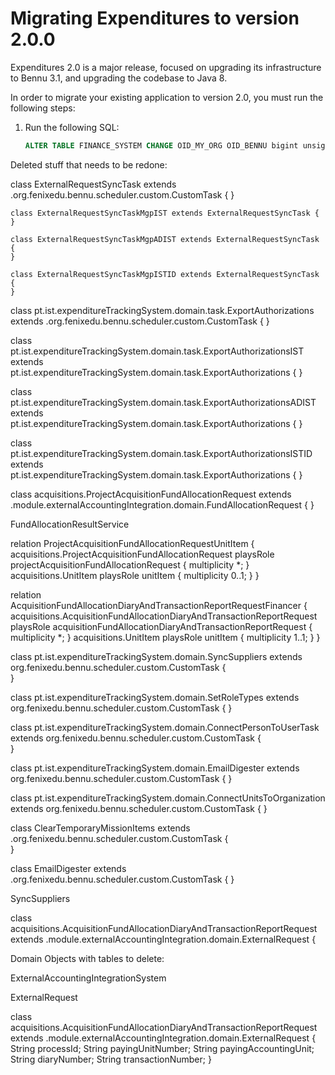 # Migrating Expenditures to version 2.0.0

Expenditures 2.0 is a major release, focused on upgrading its infrastructure to Bennu 3.1, and upgrading the codebase to Java 8.

In order to migrate your existing application to version 2.0, you must run the following steps:

1. Run the following SQL:

	```sql
	ALTER TABLE FINANCE_SYSTEM CHANGE OID_MY_ORG OID_BENNU bigint unsigned;
	```



Deleted stuff that needs to be redone:

class ExternalRequestSyncTask extends .org.fenixedu.bennu.scheduler.custom.CustomTask {
}

	class ExternalRequestSyncTaskMgpIST extends ExternalRequestSyncTask {
	}

	class ExternalRequestSyncTaskMgpADIST extends ExternalRequestSyncTask {
	}

	class ExternalRequestSyncTaskMgpISTID extends ExternalRequestSyncTask {
	}

class pt.ist.expenditureTrackingSystem.domain.task.ExportAuthorizations extends .org.fenixedu.bennu.scheduler.custom.CustomTask {
}

class pt.ist.expenditureTrackingSystem.domain.task.ExportAuthorizationsIST extends pt.ist.expenditureTrackingSystem.domain.task.ExportAuthorizations {
}

class pt.ist.expenditureTrackingSystem.domain.task.ExportAuthorizationsADIST extends pt.ist.expenditureTrackingSystem.domain.task.ExportAuthorizations {
}

class pt.ist.expenditureTrackingSystem.domain.task.ExportAuthorizationsISTID extends pt.ist.expenditureTrackingSystem.domain.task.ExportAuthorizations {
}


class acquisitions.ProjectAcquisitionFundAllocationRequest extends .module.externalAccountingIntegration.domain.FundAllocationRequest {
}

FundAllocationResultService

relation ProjectAcquisitionFundAllocationRequestUnitItem {
	acquisitions.ProjectAcquisitionFundAllocationRequest playsRole projectAcquisitionFundAllocationRequest {
		multiplicity *;
	}
	acquisitions.UnitItem playsRole unitItem {
		multiplicity 0..1;
	}
}

relation AcquisitionFundAllocationDiaryAndTransactionReportRequestFinancer {
	acquisitions.AcquisitionFundAllocationDiaryAndTransactionReportRequest playsRole acquisitionFundAllocationDiaryAndTransactionReportRequest {
		multiplicity *;
	}
	acquisitions.UnitItem playsRole unitItem {
		multiplicity 1..1;
	}
}


class pt.ist.expenditureTrackingSystem.domain.SyncSuppliers extends org.fenixedu.bennu.scheduler.custom.CustomTask {	
}

class pt.ist.expenditureTrackingSystem.domain.SetRoleTypes extends org.fenixedu.bennu.scheduler.custom.CustomTask {	
}

class pt.ist.expenditureTrackingSystem.domain.ConnectPersonToUserTask extends org.fenixedu.bennu.scheduler.custom.CustomTask {	
}

class pt.ist.expenditureTrackingSystem.domain.EmailDigester extends org.fenixedu.bennu.scheduler.custom.CustomTask {
}

class pt.ist.expenditureTrackingSystem.domain.ConnectUnitsToOrganization extends org.fenixedu.bennu.scheduler.custom.CustomTask {
}

class ClearTemporaryMissionItems extends .org.fenixedu.bennu.scheduler.custom.CustomTask {	
}

class EmailDigester extends .org.fenixedu.bennu.scheduler.custom.CustomTask {
}

SyncSuppliers


class acquisitions.AcquisitionFundAllocationDiaryAndTransactionReportRequest extends .module.externalAccountingIntegration.domain.ExternalRequest {



Domain Objects with tables to delete:

ExternalAccountingIntegrationSystem

ExternalRequest

class acquisitions.AcquisitionFundAllocationDiaryAndTransactionReportRequest extends .module.externalAccountingIntegration.domain.ExternalRequest {
	String processId;
	String payingUnitNumber;
	String payingAccountingUnit;
	String diaryNumber;
	String transactionNumber;
}

